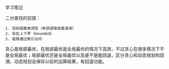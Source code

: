 学习笔记

二分查找的前提：

	1. 目标函数单调性（单调递增或者递减）
	2. 存在上下界（bounded）
	3. 能够通过索引访问

贪心是局部最优，在局部最优是全局最优的情况下高效，不过贪心在很多情况下不是全局最优；局部最优还是全局最优以及是不是能回退，区分贪心和动态规划和回溯，动态规划会保存以前的运算结果，有回退功能。